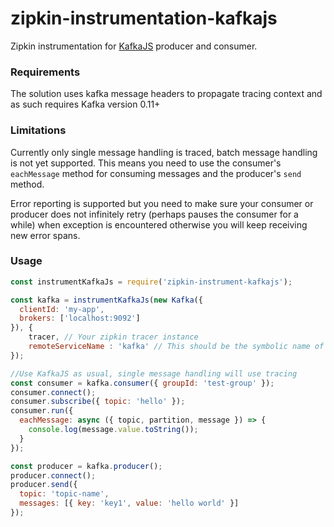 # zipkin-instrumentation-kafkajs

Zipkin instrumentation for [KafkaJS](https://kafka.js.org) producer and consumer.

### Requirements

The solution uses kafka message headers to propagate tracing context and as such requires Kafka version 0.11+

### Limitations

Currently only single message handling is traced, batch message handling is not yet supported.
This means you need to use the consumer's `eachMessage` method for consuming messages and the
producer's `send` method.

Error reporting is supported but you need to make sure your consumer or producer does not infinitely
retry (perhaps pauses the consumer for a while) when exception is encountered otherwise you will keep receiving new error spans.

### Usage

```javascript
const instrumentKafkaJs = require('zipkin-instrument-kafkajs');

const kafka = instrumentKafkaJs(new Kafka({
  clientId: 'my-app',
  brokers: ['localhost:9092']
}), {
    tracer, // Your zipkin tracer instance
    remoteServiceName : 'kafka' // This should be the symbolic name of the broker, not a consumer.
});

//Use KafkaJS as usual, single message handling will use tracing
const consumer = kafka.consumer({ groupId: 'test-group' });
consumer.connect();
consumer.subscribe({ topic: 'hello' });
consumer.run({
  eachMessage: async ({ topic, partition, message }) => {
    console.log(message.value.toString());
  }
});

const producer = kafka.producer();
producer.connect();
producer.send({
  topic: 'topic-name',
  messages: [{ key: 'key1', value: 'hello world' }]
});
```

